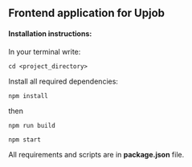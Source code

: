Frontend application for Upjob
------------------------------


#### Installation instructions:

In your terminal write:

`cd <project_directory>`

Install all required dependencies:

`npm install`

then

`npm run build`

`npm start`

All requirements and scripts are in **package.json** file.